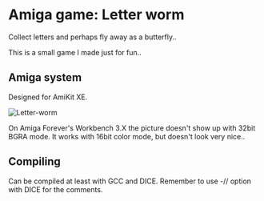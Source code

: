 # Amiga game: Letter worm

Collect letters and perhaps fly away as a butterfly..

This is a small game I made just for fun..

## Amiga system

Designed for AmiKit XE.

![Letter-worm](https://github.com/tickBit/Amiga-Letter-worm/assets/61118857/a0a5e2c7-5feb-4df8-b85a-98a5297772a3)

On Amiga Forever's Workbench 3.X the picture doesn't show up with 32bit BGRA mode. It works with 16bit color mode, but doesn't look very nice..

## Compiling

Can be compiled at least with GCC and DICE. Remember to use -// option with DICE for the comments.
